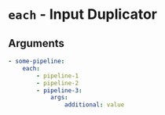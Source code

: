 # `each` - Input Duplicator

## Arguments

```yaml
- some-pipeline:
    each:
        - pipeline-1
        - pipeline-2
        - pipeline-3:
            args:
                additional: value
```
